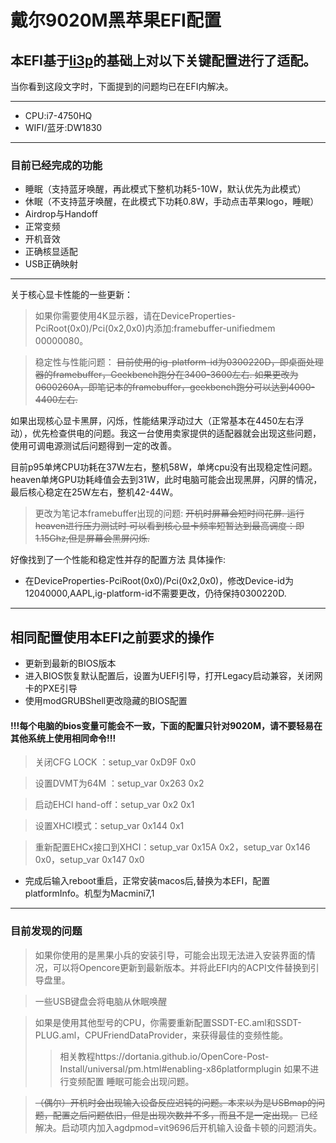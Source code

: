 # 戴尔9020M黑苹果EFI配置
## 本EFI基于[li3p](https://github.com/li3p/dell-optiplex-9020-hackintosh-opencore)的基础上对以下关键配置进行了适配。

当你看到这段文字时，下面提到的问题均已在EFI内解决。

***
+ CPU:i7-4750HQ
+ WIFI/蓝牙:DW1830
***
### 目前已经完成的功能
+ 睡眠（支持蓝牙唤醒，再此模式下整机功耗5-10W，默认优先为此模式）
+ 休眠（不支持蓝牙唤醒，在此模式下功耗0.8W，手动点击苹果logo，睡眠）
+ Airdrop与Handoff
+ 正常变频
+ 开机音效
+ 正确核显适配
+ USB正确映射
***
关于核心显卡性能的一些更新：
> 如果你需要使用4K显示器，请在DeviceProperties-PciRoot(0x0)/Pci(0x2,0x0)内添加:framebuffer-unifiedmem 00000080。

> 稳定性与性能问题：
~~目前使用的ig-platform-id为0300220D，即桌面处理器的framebuffer，Geekbench跑分在3400-3600左右.
如果更改为0600260A，即笔记本的framebuffer，geekbench跑分可以达到4000-4400左右.~~

如果出现核心显卡黑屏，闪烁，性能结果浮动过大（正常基本在4450左右浮动），优先检查供电的问题。我这一台使用卖家提供的适配器就会出现这些问题，使用可调电源测试后问题得到一定的改善。

目前p95单烤CPU功耗在37W左右，整机58W，单烤cpu没有出现稳定性问题。heaven单烤GPU功耗峰值会去到31W，此时电脑可能会出现黑屏，闪屏的情况，最后核心稳定在25W左右，整机42-44W。

> 更改为笔记本framebuffer出现的问题:
~~开机时屏幕会短时间花屏.
运行heaven进行压力测试时 可以看到核心显卡频率短暂达到最高调度：即1.15Ghz,但是屏幕会黑屏闪烁.~~

好像找到了一个性能和稳定性并存的配置方法
具体操作:
- 在DeviceProperties-PciRoot(0x0)/Pci(0x2,0x0)，修改Device-id为12040000,AAPL,ig-platform-id不需要更改，仍待保持0300220D.
***
## 相同配置使用本EFI之前要求的操作
+ 更新到最新的BIOS版本
+ 进入BIOS恢复默认配置后，设置为UEFI引导，打开Legacy启动兼容，关闭网卡的PXE引导
+ 使用modGRUBShell更改隐藏的BIOS配置
#### !!!每个电脑的bios变量可能会不一致，下面的配置只针对9020M，请不要轻易在其他系统上使用相同命令!!!
> 关闭CFG LOCK ：setup_var 0xD9F 0x0

> 设置DVMT为64M ：setup_var 0x263 0x2

> 启动EHCI hand-off：setup_var 0x2 0x1

> 设置XHCI模式：setup_var 0x144 0x1

> 重新配置EHCx接口到XHCI：setup_var 0x15A 0x2，setup_var 0x146 0x0，setup_var 0x147 0x0

+ 完成后输入reboot重启，正常安装macos后,替换为本EFI，配置platformInfo。机型为Macmini7,1
***
### 目前发现的问题
> 如果你使用的是黑果小兵的安装引导，可能会出现无法进入安装界面的情况，可以将Opencore更新到最新版本。并将此EFI内的ACPI文件替换到引导盘里。

> 一些USB键盘会将电脑从休眠唤醒

> 如果是使用其他型号的CPU，你需要重新配置SSDT-EC.aml和SSDT-PLUG.aml，CPUFriendDataProvider，来获得最佳的变频性能。
>>相关教程https://dortania.github.io/OpenCore-Post-Install/universal/pm.html#enabling-x86platformplugin
>>如果不进行变频配置 睡眠可能会出现问题。



>~~（偶尔）开机时会出现输入设备反应迟钝的问题。本来以为是USBmap的问题，配置之后问题依旧，但是出现次数并不多，而且不是一定出现。~~
已经解决。启动项内加入agdpmod=vit9696后开机输入设备卡顿的问题消失。

